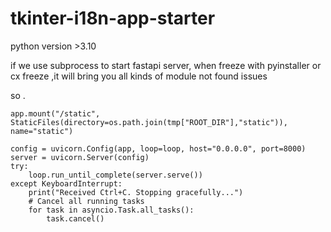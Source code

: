 # tkinter-i18n-app-starter

python version >3.10 




if we use subprocess to  start fastapi server, when freeze with pyinstaller or cx freeze  ,it will bring you all kinds of module not found issues


so .



    app.mount("/static", StaticFiles(directory=os.path.join(tmp["ROOT_DIR"],"static")), name="static")

    config = uvicorn.Config(app, loop=loop, host="0.0.0.0", port=8000)
    server = uvicorn.Server(config)
    try:
        loop.run_until_complete(server.serve())
    except KeyboardInterrupt:
        print("Received Ctrl+C. Stopping gracefully...")
        # Cancel all running tasks
        for task in asyncio.Task.all_tasks():
            task.cancel()

